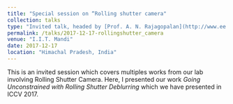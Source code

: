 ```yaml
---
title: "Special session on “Rolling shutter camera" 
collection: talks
type: "Invited talk, headed by [Prof. A. N. Rajagopalan](http://www.ee.iitm.ac.in/~raju/)"
permalink: /talks/2017-12-17-rollingshutter_camera
venue: "I.I.T. Mandi"
date: 2017-12-17
location: "Himachal Pradesh, India"
---
```


This is an invited session which covers multiples works from our lab involving Rolling Shutter Camera. Here, I presented our work _Going Unconstrained with Rolling Shutter Deblurring_ which we have presented in ICCV 2017.
